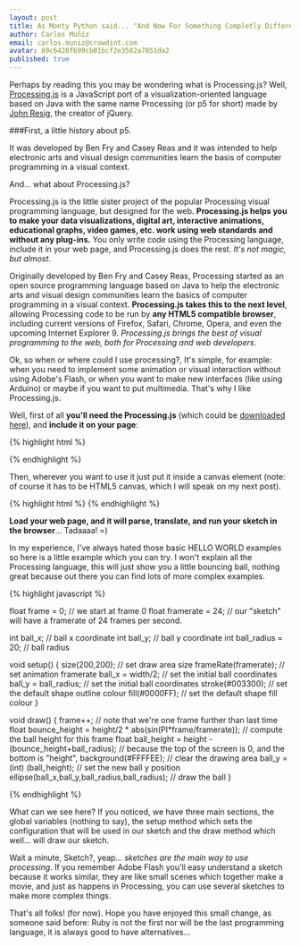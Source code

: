 ```yaml
---
layout: post
title: As Monty Python said... "And Now For Something Completly Different"
author: Carlos Muñiz
email: carlos.muniz@crowdint.com
avatar: 89c6420fb99cb01bcf2e3502a7851da2
published: true
---
```


Perhaps by reading this you may be wondering what is Processing.js?
Well, [Processing.js](http://processingjs.org/) is a JavaScript port of a visualization-oriented language based on Java with the same name Processing (or p5 for short) made by [John Resig](http://ejohn.org), the creator of jQuery.

###First, a little history about p5.

  It was developed by Ben Fry and Casey Reas and it was intended to help electronic arts and visual design communities learn the basis of computer programming in a visual context.

And... what about Processing.js?

  Processing.js is the little sister project of the popular Processing visual programming language, but designed for the web.
  **Processing.js helps you to make your data visualizations, digital art, interactive animations, educational graphs, video games, etc. work using web standards and without any plug-ins.** You only write code using the Processing language, include it in your web page, and Processing.js does the rest. *It's not magic, but almost*.

  Originally developed by Ben Fry and Casey Reas, Processing started as an open source programming language based on Java to help the electronic arts and visual design communities learn the basics of computer programming in a visual context.
  **Processing.js takes this to the next level**, allowing Processing code to be run by **any HTML5 compatible browser**, including current versions of Firefox, Safari, Chrome, Opera, and even the upcoming Internet Explorer 9. *Processing.js brings the best of visual programming to the web, both for Processing and web developers*.

  Ok, so when or where could I use processing?, It's simple, for example: when you need to implement some animation or visual interaction without using Adobe's Flash, or when you want to make new interfaces (like using Arduino) or maybe if you want to put multimedia. That's why I like Processing.js.

  Well, first of all **you'll need the Processing.js** (which could be [downloaded here](http://processingjs.org/content/download/processing-js-1.0.0/processing-1.0.0.min.js)), and __include it on your page__:

{% highlight html %}
<script src="processing-1.0.0.min.js"></script>
{% endhighlight %}

  Then, wherever you want to use it just put it inside a canvas element (note: of course it has to be HTML5 canvas, which I will speak on my next post).

{% highlight html %}
<canvas data-processing-sources="MySuperDuperInteractionFile.pjs."></canvas>
{% endhighlight %}

  **Load your web page, and it will parse, translate, and run your sketch in the browser**... Tadaaaa! =)

  In my experience, I've always hated those basic HELLO WORLD examples so here is a little example which you can try.
  I won't explain all the Processing language, this will just show you a little bouncing ball, nothing great because out there you can find lots of more complex examples.

{% highlight javascript %}

  float frame = 0;         // we start at frame 0
  float framerate = 24;    // our "sketch" will have a framerate of 24 frames per second.

  int ball_x;              // ball x coordinate
  int ball_y;              // ball y coordinate
  int ball_radius = 20;    // ball radius

  void setup() {
    size(200,200);         // set draw area size
    frameRate(framerate);  // set animation framerate
    ball_x = width/2;      // set the initial ball coordinates
    ball_y = ball_radius;  // set the initial ball coordinates
    stroke(#003300);       // set the default shape outline colour
    fill(#0000FF);         // set the default shape fill colour
  }

  void draw() {
    frame++;                       // note that we're one frame further than last time
    float bounce_height = height/2 * abs(sin(PI*frame/framerate));  // compute the ball height for this frame
    float ball_height = height - (bounce_height+ball_radius);       // because the top of the screen is 0, and the bottom is "height",
    background(#FFFFEE);           // clear the drawing area
    ball_y = (int) (ball_height);  // set the new ball y position
    ellipse(ball_x,ball_y,ball_radius,ball_radius);                 // draw the ball
  }

{% endhighlight %}

  What can we see here? If you noticed, we have three main sections, the global variables (nothing to say), the setup method which sets the configuration that will be used in our sketch and the draw method which well... will draw our sketch.

  Wait a minute, Sketch?, yeap... *sketches are the main way to use processing*.
  If you remember Adobe Flash you'll easy understand a sketch because it works similar, they are like small scenes which together make a movie, and just as happens in Processing, you can use several sketches to make more complex things.

  That's all folks! (for now).
  Hope you have enjoyed this small change, as someone said before: Ruby is not the first nor will be the last programming language, it is always good to have alternatives...
